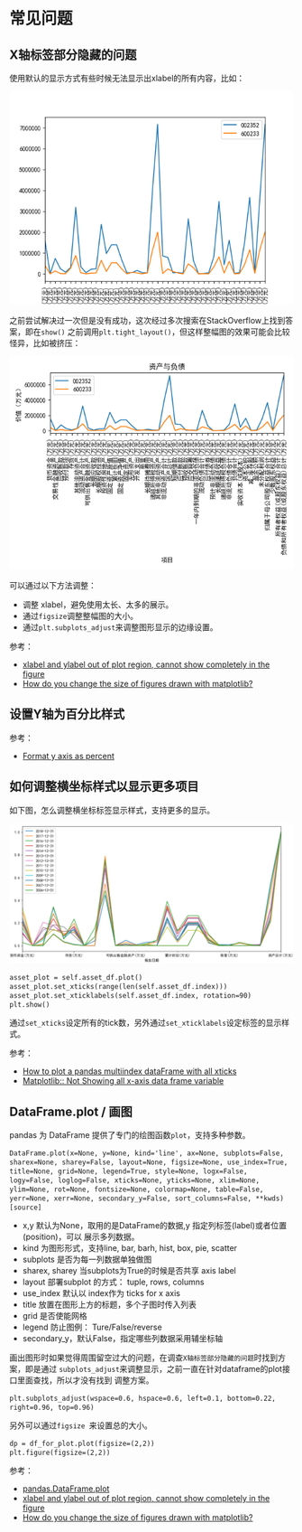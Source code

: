 # 常见问题

## X轴标签部分隐藏的问题

使用默认的显示方式有些时候无法显示出xlabel的所有内容，比如：

![](xlabel_was_hided.png)

之前尝试解决过一次但是没有成功，这次经过多次搜索在StackOverflow上找到答案，即在`show()`
之前调用`plt.tight_layout()`，但这样整幅图的效果可能会比较怪异，比如被挤压：

![](tight_layout.png)


可以通过以下方法调整：

- 调整 xlabel，避免使用太长、太多的展示。
- 通过`figsize`调整整幅图的大小。
- 通过`plt.subplots_adjust`来调整图形显示的边缘设置。

参考：

- [xlabel and ylabel out of plot region, cannot show completely in the figure
](https://stackoverflow.com/questions/29767386/xlabel-and-ylabel-out-of-plot-region-cannot-show-completely-in-the-figure)
- [How do you change the size of figures drawn with matplotlib?](https://stackoverflow.com/questions/332289/how-do-you-change-the-size-of-figures-drawn-with-matplotlib)


## 设置Y轴为百分比样式

参考：

- [Format y axis as percent](https://stackoverflow.com/questions/31357611/format-y-axis-as-percent)

## 如何调整横坐标样式以显示更多项目

如下图，怎么调整横坐标标签显示样式，支持更多的显示。

![](low_x_item_number.png)

```
asset_plot = self.asset_df.plot()
asset_plot.set_xticks(range(len(self.asset_df.index)))
asset_plot.set_xticklabels(self.asset_df.index, rotation=90)
plt.show()
```

通过`set_xticks`设定所有的tick数，另外通过`set_xticklabels`设定标签的显示样式。

参考：

- [How to plot a pandas multiindex dataFrame with all xticks](https://stackoverflow.com/questions/21281322/how-to-plot-a-pandas-multiindex-dataframe-with-all-xticks)
- [Matplotlib:: Not Showing all x-axis data frame variable](https://stackoverflow.com/questions/32572419/matplotlib-not-showing-all-x-axis-data-frame-variable?rq=1)

## DataFrame.plot / 画图

pandas 为 DataFrame 提供了专门的绘图函数`plot`，支持多种参数。

```
DataFrame.plot(x=None, y=None, kind='line', ax=None, subplots=False, sharex=None, sharey=False, layout=None, figsize=None, use_index=True, title=None, grid=None, legend=True, style=None, logx=False, logy=False, loglog=False, xticks=None, yticks=None, xlim=None, ylim=None, rot=None, fontsize=None, colormap=None, table=False, yerr=None, xerr=None, secondary_y=False, sort_columns=False, **kwds)[source]
```

- x,y 默认为None，取用的是DataFrame的数据,y 指定列标签(label)或者位置(position)，可以
展示多列数据。
- kind 为图形形式，支持line, bar, barh, hist, box, pie, scatter
- subplots 是否为每一列数据单独做图
- sharex, sharey 当subplots为True的时候是否共享 axis label
- layout 部署subplot 的方式： tuple, rows, columns
- use_index 默认以 index作为 ticks for x axis
- title 放置在图形上方的标题，多个子图时传入列表
- grid 是否使能网格
- legend 防止图例： Ture/False/reverse
- secondary_y，默认False，指定哪些列数据采用辅坐标轴

画出图形时如果觉得周围留空过大的问题，在调查`X轴标签部分隐藏的问题`时找到方案，即是通过
`subplots_adjust`来调整显示，之前一直在针对dataframe的plot接口里面查找，所以才没有找到
调整方案。

```
plt.subplots_adjust(wspace=0.6, hspace=0.6, left=0.1, bottom=0.22, right=0.96, top=0.96)
```

另外可以通过`figsize `来设置总的大小。

```
dp = df_for_plot.plot(figsize=(2,2))
plt.figure(figsize=(2,2))
```

参考：

- [pandas.DataFrame.plot](https://pandas.pydata.org/pandas-docs/stable/reference/api/pandas.DataFrame.plot.html)
- [xlabel and ylabel out of plot region, cannot show completely in the figure
](https://stackoverflow.com/questions/29767386/xlabel-and-ylabel-out-of-plot-region-cannot-show-completely-in-the-figure)
- [How do you change the size of figures drawn with matplotlib?](https://stackoverflow.com/questions/332289/how-do-you-change-the-size-of-figures-drawn-with-matplotlib)
